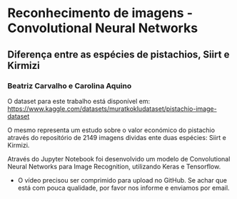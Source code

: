 # Reconhecimento de imagens - Convolutional Neural Networks
## Diferença entre as espécies de pistachios, Siirt e Kirmizi
### Beatriz Carvalho e Carolina Aquino

O dataset para este trabalho está disponível em: https://www.kaggle.com/datasets/muratkokludataset/pistachio-image-dataset

O mesmo representa um estudo sobre o valor económico do pistachio através do repositório de 2149 imagens dividas ente duas espécies: Siirt e Kirmizi.

Através do Jupyter Notebook foi desenvolvido um modelo de Convolutional Neural Networks para Image Recognition, utilizando Keras e Tensorflow.


* O vídeo precisou ser comprimido para upload no GitHub. Se achar que está com pouca qualidade, por favor nos informe e enviamos por email.
